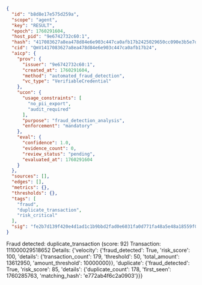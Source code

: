 ```json
{
  "id": "b8d8e17e575d259a",
  "scope": "agent",
  "key": "RESULT",
  "epoch": 1760291604,
  "host_pid": "9e6742732c60:1",
  "hash": "417083627a8ea478d84e6e903c447ca0afb17b2425029650cc090e3b5e7dd22a",
  "cid": "QmV1417083627a8ea478d84e6e903c447ca0afb17b24",
  "aicp": {
    "prov": {
      "issuer": "9e6742732c60:1",
      "created_at": 1760291604,
      "method": "automated_fraud_detection",
      "vc_type": "VerifiableCredential"
    },
    "ucon": {
      "usage_constraints": [
        "no_pii_export",
        "audit_required"
      ],
      "purpose": "fraud_detection_analysis",
      "enforcement": "mandatory"
    },
    "eval": {
      "confidence": 1.0,
      "evidence_count": 0,
      "review_status": "pending",
      "evaluated_at": 1760291604
    }
  },
  "sources": [],
  "edges": [],
  "metrics": {},
  "thresholds": {},
  "tags": [
    "fraud",
    "duplicate_transaction",
    "risk_critical"
  ],
  "sig": "fe2b7d139f420e4d1ad1c1b9bbd2fad0e6031fa0d771fa48a5e48a18559f0deb"
}
```

Fraud detected: duplicate_transaction (score: 92)
Transaction: 111000029518652
Details: {'velocity': {'fraud_detected': True, 'risk_score': 100, 'details': {'transaction_count': 179, 'threshold': 50, 'total_amount': 13612950, 'amount_threshold': 10000000}}, 'duplicate': {'fraud_detected': True, 'risk_score': 85, 'details': {'duplicate_count': 178, 'first_seen': 1760285763, 'matching_hash': 'e772ab4f6c2a0903'}}}